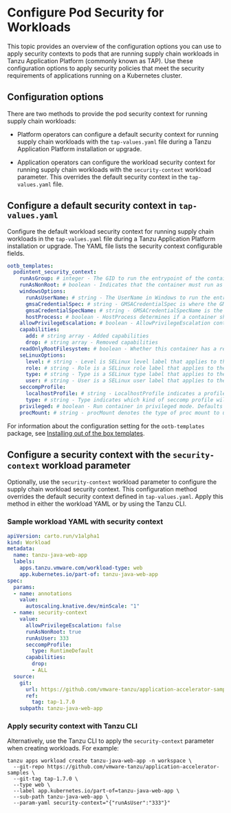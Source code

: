 # Configure Pod Security for Workloads

This topic provides an overview of the configuration options you can use to apply
security contexts to pods that are running supply chain workloads in Tanzu Application Platform (commonly known as TAP). Use these configuration options to apply security policies that meet the security requirements of applications running on a Kubernetes cluster.

## <a id="config-options"></a> Configuration options

There are two methods to provide the pod security context for running supply chain workloads:

- Platform operators can configure a default security context for running supply chain workloads with the `tap-values.yaml` file during a Tanzu Application Platform installation or upgrade.

- Application operators can configure the workload security context for running supply chain workloads with the `security-context` workload parameter. This overrides the default security context in the `tap-values.yaml` file.

## <a id="platform-default"></a> Configure a default security context in `tap-values.yaml`

Configure the default workload security context for running supply chain workloads in the `tap-values.yaml` file during a Tanzu Application Platform installation or upgrade. The YAML file lists the security context configurable fields.

```yaml
ootb_templates:
  podintent_security_context:
    runAsGroup: # integer - The GID to run the entrypoint of the container process.
    runAsNonRoot: # boolean - Indicates that the container must run as a non-root user.
    windowsOptions:
      runAsUserName: # string - The UserName in Windows to run the entrypoint of the container process.
      gmsaCredentialSpec: # string - GMSACredentialSpec is where the GMSA admission webhook inlines the contents of the GMSA credential spec named by the GMSACredentialSpecName field.
      gmsaCredentialSpecName: # string - GMSACredentialSpecName is the name of the GMSA credential spec to use.
      hostProcess: # boolean - HostProcess determines if a container should be run as a 'Host Process' container.
    allowPrivilegeEscalation: # boolean - AllowPrivilegeEscalation controls whether a process can gain more privileges than its parent process.
    capabilities:
      add: # string array - Added capabilities
      drop: # string array - Removed capabilities
    readOnlyRootFilesystem: # boolean - Whether this container has a read-only root filesystem.
    seLinuxOptions:
      level: # string - Level is SELinux level label that applies to the container.
      role: # string - Role is a SELinux role label that applies to the container.
      type: # string - Type is a SELinux type label that applies to the container.
      user: # string - User is a SELinux user label that applies to the container.
    seccompProfile:
      localhostProfile: # string - LocalhostProfile indicates a profile defined in a file on the node should be used. The profile must be preconfigured on the node to work. Must be a descending path, relative to the kubelet's configured seccomp profile location. Must only be set if type is "Localhost".
      type: # string - Type indicates which kind of seccomp profile will be applied. Valid options are, "Localhost" - a profile defined in a file on the node should be used. "RuntimeDefault" - the container runtime default profile should be used. "Unconfined" - no profile should be applied.
    privileged: # boolean - Run container in privileged mode. Defaults to false.
    procMount: # string - procMount denotes the type of proc mount to use for the containers.
```

For information about the configuration setting for the `ootb-templates` package,
see [Installing out of the box templates](../scc/install-ootb-templates.hbs.md).

## <a id="workload-config"></a> Configure a security context with the `security-context` workload parameter

Optionally, use  the `security-context` workload parameter to configure the supply chain workload security context. This configuration method overrides the default security
context defined in `tap-values.yaml`. Apply this method in either the workload YAML or by using the Tanzu CLI.

### <a id="workload-config-yaml"></a> Sample workload YAML with security context

```yaml
apiVersion: carto.run/v1alpha1
kind: Workload
metadata:
  name: tanzu-java-web-app
  labels:
    apps.tanzu.vmware.com/workload-type: web
    app.kubernetes.io/part-of: tanzu-java-web-app
spec:
  params:
  - name: annotations
    value:
      autoscaling.knative.dev/minScale: "1"
  - name: security-context
    value: 
      allowPrivilegeEscalation: false
      runAsNonRoot: true
      runAsUser: 333
      seccompProfile:
        type: RuntimeDefault
      capabilities:
        drop:
        - ALL
  source:
    git:
      url: https://github.com/vmware-tanzu/application-accelerator-samples
      ref:
        tag: tap-1.7.0
    subpath: tanzu-java-web-app
```

### Apply security context with Tanzu CLI

Alternatively, use the Tanzu CLI to apply the `security-context` parameter when creating workloads. For example:

```console
tanzu apps workload create tanzu-java-web-app -n workspace \
  --git-repo https://github.com/vmware-tanzu/application-accelerator-samples \
  --git-tag tap-1.7.0 \
  --type web \
  --label app.kubernetes.io/part-of=tanzu-java-web-app \
  --sub-path tanzu-java-web-app \
  --param-yaml security-context="{"runAsUser":"333"}"
```

